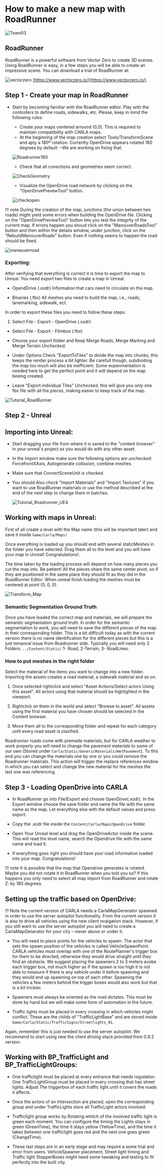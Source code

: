 <h1>How to make a new map with RoadRunner</h1>

![Town03](img/create_map_01.jpg)

## RoadRunner

RoadRunner is a powerful software from Vector Zero to create 3D scenes. Using RoadRunner is easy,
in a few steps you will be able to create an impressive scene. You can download
a trial of RoadRunner at:

![vectorzero](img/logo_vectorzero.jpg) [https://www.vectorzero.io/](https://www.vectorzero.io/)

## Step 1 - Create your map in RoadRunner

* Start by becoming familiar with the RoadRunner editor. Play with the controllers to define roads,
sidewalks, etc. Please, keep in mind the following rules:
  * Create your maps centered arround (0,0). This is required to maintain compatibility with CARLA maps.
  * At the beginning of the map creation select Tools/TransformScene and aply a 180º rotation.
    Currently OpenDrive appears rotated 180 degrees by default --We are working on fixing that.

  ![Roadrunner180](img/roadrunner180.jpg)

  * Check that all conections and geometries seem correct.

  ![CheckGeometry](img/check_geometry.jpg)

  * Visualize the OpenDrive road network by clicking on the "OpenDrivePrevewTool" button.

  ![checkopen](img/check_open.jpg)

!!! note
    During the creation of the map, junctions (the union between two roads) might yield
    some errors when building the OpenDrive file. Clicking on the
    "OpenDrivePreviewTool" button lets you test the integrity of the current map. If
    errors happen you shoud click on the "ManouverRoadsTool" button and then within the
    details window, under junction, click on the "RebuildManouverRoads" button.
    Even if nothing seems to happen the road should be fixed.

   ![maneuverroad](img/maneuver_road.jpg)

<h3>Exporting:</h3>

After verifying that everything is correct it is time to export the map to Unreal.
You need export two files to create a map in Unreal.

* OpendDrive (.xodr) Information that cars need to circulate on the
map.

* Binaries (.fbx) All meshes you need to build the map, i.e., roads, lanemarking,
sidewalk, ect.

In order to export these files you need to follow these steps:

1.  Select File - Export - OpenDrive (.xodr)
* Select File - Export - Filmbox (.fbx)
* Choose your export folder and Keep Merge Roads, Merge Marking and Merge
  Terrain _Unchecked_.
* Under Options Check "ExportToTiles" to divide the map into chunks, this keeps
  the render process a bit lighter. Be carefull though, subdividing the map too much
  will also be inefficient. Some experimentation is needed here to get the
  perfect point and it will depend on the map beeing created.

* Leave "Export individual Tiles" _Unchecked_, this will give you only one fbx
  file with all the pieces, making easier to keep track of the map.

![Tutorial_RoadRunner](img/tutorial_roadrunner.jpg)

## Step 2 - Unreal

<h2>Importing into Unreal:</h2>

* Start dragging your file from where it is saved to the "content browser" in
  your unreal's project as you would do with any other asset.
* In the Import window make sure the following options are _unchecked_:
  ForcefrontXAxis, Autogenerate collission, combine meshes.
* Make sure that ConvertSceneUnit is _checked_.
* You should Also _check_ "Import Materials" and "Import Textures" if you want
  to use RoadRunner materials or use the method described at the end of the
  next step to change them in batches.

  ![Tutorial_Roadrunner_UE4](img/tutorial_roadrunner_ue4.jpg)

<h2>Working with maps in Unreal:</h2>

First of all create a level with the Map name (this will be important later)
and save it inside `Game/Carla/Maps/`

Once everything is loaded up you should end with several staticMeshes in the folder
you have selected. Drag them all to the level and you will have
your map in Unreal! Congratulations!.

The time taken by the loading process will depend on how many pieces you cut the map into.
Be patient! All the pieces share the same center pivot, so if they are positioned
in the same place they should fit as they did in the RoadRunner Editor. When
unreal finish loading the meshes must be centered at point (0, 0, 0).

![Transform_Map](img/transform.jpg)

<h3>Semantic Segmentation Ground Truth</h3>

Once you have loaded the correct map and materials, we will prepare the semantic
segmantation ground truth. In order for the semantic segmentation to work, you will need to save
the different pieces of the map in their corresponding folder. This
is a bit difficult today as with the current version there is no name
identification for the different pieces but this is a just temporal issue from
Roadrunner side. Typically you will need only 3 Folders: `../Content/Static/`
1- Road, 2-Terrain, 3- RoadLines.

<h3>How to put meshes in the right folder</h3>

Select the material of the items you want to change into a new folder. Importing the
assets creates a road material, a sidewalk material and so on.

1.  Once selected rightclick and select "Asset Actions/Select actors Using this
    asset". All actors using that material should be highlighted in the viewport.

2.  Rightclick on them in the world and select "Browse to asset". All assets
    using the first material you have chosen should be selected in the Content
    browser.

3.  Move them all to the corresponding folder and repeat for each category until
    every road asset is clasified.

Roadrunner roads come with premade materials, but for CARLA weather to work
properly you will need to change the pavement materials to some of our own (Stored
under `Carla/Static/GenericMaterials/WetPavement`). To this end you can change the
materials one by one or you could remove the Roadrunner materials. This action will trigger the
replace references window in which you can select and change the new material
for the meshes the last one was referencing.

## Step 3 - Loading OpenDrive into CARLA

- In RoadRunner go into File/Export and choose OpenDrive(.xodr). In the Export
  window choose the save folder and name the file with the same name as the map. Let everything else
  with the default values and press export.

- Copy the .xodr file inside the `Content/Carla/Maps/OpenDrive` folder.

- Open Your Unreal level and drag the OpenDriveActor inside the scene. This will
  read the level name, search the Opendrive file with the same name and load
  it.

- If everything goes right you should have your road information loaded into
  your map. Congratulations!

!!! note
    It is possible that the map that Opendrive generates is rotated. Maybe you did not rotate it in
    RoadRunner when you told you so? If this happens you only need to select all
    map import from RoadRunner and rotate Z: by 180 degrees.

<h2>Setting up the traffic based on OpenDrive:</h2>

!!! Note
    the current version of CARLA needs a CarlaMapGenerator spawned in order to use the server
    autopilot functionality. From the current version it is also to drive all vehicles using
    the new client nvaigation stack. However, if you still want to use the server autopilot
    you will need to create a CarlaMapGenerator for your city --never above or under it.

* You will need to place points for the vehicles to spawn. The actor that sets the
  spawn position of the vehicles is called VehicleSpawnPoint. CARLA vehicles
  must overlap with one of the RoutePlanner's trigger box for them to be
  directed, otherwise they would drive straight until they find an obstacle. We
  suggest placing the spawners 2 to 3 meters avobe each trigger box, not much
  higher as if the spawn is too high it is not able to measure if there is any
  vehicle under it before spawning and they would end up spawning on top of each
  other. Spawning the vehicles a few meters behind the trigger boxes would also
  work but that is a bit trickier.

* Spawners must always be oriented as the road dictates. This must be done by
  hand but we will make some form of automation in the future.

* Traffic lights must be placed in every crossing in which vehicles might
  conflict. These are the childs of "TrafficLightBase" and are stored inside
  `Game/Carla/Static/TrafficSigns/Streetlights_01`.

Again, remember this is just needed to use the server autopilot. We recommend to start using new
the client driving stack provided from 0.9.2 version.

<h2>Working with BP_TrafficLight and BP_TrafficLightGroups:</h2>

* One trafficlight must be placed at every entrance that needs regulation.
  One TrafficLightGroup must be placed in every crossing that has street
  lights. Adjust The triggerbox of each traffic light until it covers the roads
  it affects.

* Once the actors of an Intersection are placed, open the corresponding group
  and under TrafficLights store all TrafficLight actors involved.

* Trafficlight group works by Rotating whitch of the involved traffic light is
  green each moment. You can configure the timing the Lights stays in green
  (GreenTime), the time it stays yellow (YellowTime), and the time it takes
  between one trafficlight goes red and the next one goes green (ChangeTime).

* These last steps are in an early stage and may require a some trial and
  error from users. VehicleSpawner placement, Street light timing and
  Traffic light StopperBoxes might need some tweaking and testing to fit
  perfectly into the built city.
